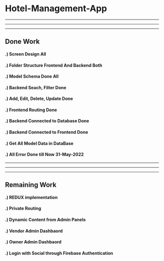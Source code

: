 # Hotel-Management-App

------------------------------------------------------------------------------
------------------------------------------------------------------------------
------------------------------------------------------------------------------


## Done Work
#### .) Screen Design All
#### .) Folder Structure Frontend And Backend Both
#### .) Model Schema Done All
#### .) Backend Seach, Filter Done
#### .) Add, Edit, Delete, Update Done
#### .) Frontend Routing Done
#### .) Backend Connected to Database Done
#### .) Backend Connected to Frontend Done
#### .) Get All Model Data in DataBase
#### .) All Error Done till Now 31-May-2022


------------------------------------------------------------------------------
------------------------------------------------------------------------------
------------------------------------------------------------------------------



## Remaining Work 
#### .) REDUX implementation
#### .) Private Routing
#### .) Dynamic Content from Admin Panels 
#### .) Vendor Admin Dashbaord
#### .) Owner Admin Dashbaord
#### .) Login with Social through Firebase Authentication 
